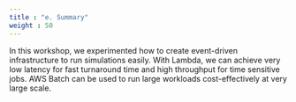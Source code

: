 ```yaml
---
title : "e. Summary"
weight : 50
---
```


In this workshop, we experimented how to create event-driven infrastructure to run simulations easily. With Lambda, we can achieve very low latency for fast turnaround time and high throughput for time sensitive jobs. AWS Batch can be used to run large workloads cost-effectively at very large scale.
